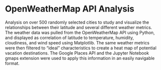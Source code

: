 # OpenWeatherMap API Analysis

Analysis on over 500 randomly selected cities to study and visualize the relationships between their latitude and several different weather metrics. The weather data was pulled from the OpenWeatherMap API using Python, and displayed as correlation of latitude to temperature, humidity, cloudiness, and wind speed using Matplotlib. The same weather metrics were then filtered to “ideal” characteristics to create a heat map of potential vacation destinations. The Google Places API and the Jupyter Notebook gmaps extension were used to apply this information in an easily navigable format.

